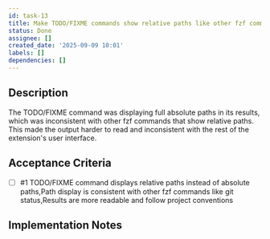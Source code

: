 ```yaml
---
id: task-13
title: Make TODO/FIXME commands show relative paths like other fzf commands
status: Done
assignee: []
created_date: '2025-09-09 10:01'
labels: []
dependencies: []
---
```


## Description

The TODO/FIXME command was displaying full absolute paths in its results, which was inconsistent with other fzf commands that show relative paths. This made the output harder to read and inconsistent with the rest of the extension's user interface.

## Acceptance Criteria
<!-- AC:BEGIN -->
- [ ] #1 TODO/FIXME command displays relative paths instead of absolute paths,Path display is consistent with other fzf commands like git status,Results are more readable and follow project conventions
<!-- AC:END -->

## Implementation Notes

